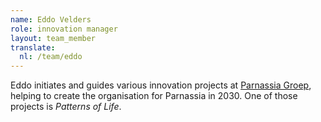 ```yaml
---
name: Eddo Velders
role: innovation manager
layout: team_member
translate:
  nl: /team/eddo
---
```

Eddo initiates and guides various innovation projects at [Parnassia Groep],
helping to create the organisation for Parnassia in 2030.
One of those projects is *Patterns of Life*.

[Parnassia Groep]: https://www.parnassiagroep.nl/

